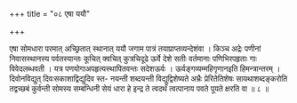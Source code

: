 +++
title = "०८ एषा ययौ"

+++

एषा सोमधारा परमात् अच्छ्रितात् स्थानात् ययौ जगाम पात्रं तयाप्राप्तव्यन्देशंवा । किञ्च अद्रेः पणीनां निवासस्थानस्य पर्वतस्यान्तः कूचित् क्वचित् कुत्रचिदूढे ऊर्वे देशे सतीः वर्तमानाः पणिभिरपहृताः गाः विवेदलब्धवती । यत्र पणयोगाअपहृत्यस्थापितवन्तः सदेशऊर्वः । ऊर्वङ्गव्यम्महिगृणानइति हिमन्त्रान्तरम् । दिवोनविद्युत् दिवःसकाशाद्विद्युदिव स्त- नयन्ती शब्दयन्ती विद्युद्विशेष्यते अभ्रैः प्रेरितेतिशेषः सायथाशब्दङ्करोति तद्वच्छबं कुर्वन्ती सोमस्य सम्बन्धिनी सेयं धारा हे इन्द्र ते त्वदर्थं त्वत्पानाय पवते पूयते क्षरति वा ॥ ८ ॥